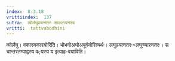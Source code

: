 ```yaml
---
index:  8.3.18
vrittiindex:  137
sutra:  व्योर्लघुप्रयत्नतरः शाकटायनस्य
vritti:  tattvabodhini 
---
```


व्योर्लघु। वकारयकारयोरिति। भोभगोअघोअपूर्वयोरित्यर्थः। लघुप्रयत्नतरः=लघूच्चारणतरः। स चान्तरतम्याद्वस्य वः;यस्य य इत्याह-वयाविति।

